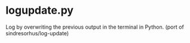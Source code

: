 # logupdate.py
Log by overwriting the previous output in the terminal in Python. (port of sindresorhus/log-update)
